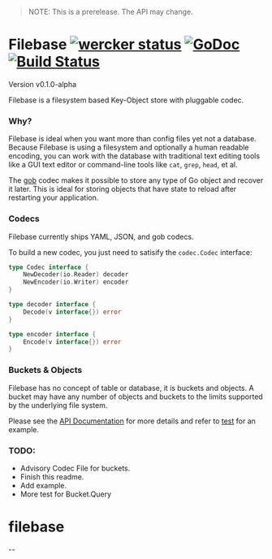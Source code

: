 > NOTE: This is a prerelease. The API may change.

# Filebase [![wercker status](https://app.wercker.com/status/6438ed03b8e2d1655bef928ba1fe88fc/s "wercker status")](https://app.wercker.com/project/bykey/6438ed03b8e2d1655bef928ba1fe88fc) [![GoDoc](https://godoc.org/github.com/omeid/filebase?status.svg)](https://godoc.org/github.com/omeid/filebase) [![Build Status](https://drone.io/github.com/omeid/filebase/status.png)](https://drone.io/github.com/omeid/filebase/latest)

Version v0.1.0-alpha 

Filebase is a filesystem based Key-Object store with pluggable codec.



### Why?

Filebase is ideal when you want more than config files yet not a database. Because Filebase is using a filesystem and optionally a human readable encoding, you can work with the database with traditional text editing tools like a GUI text editor or command-line tools like `cat`, `grep`, `head`, et al.

The [gob](http://golang.org/pkg/encoding/gob/) codec makes it possible to store any type of Go object and recover it later. This is ideal for storing objects that have state to reload after restarting your application.


### Codecs

Filebase currently ships YAML, JSON, and gob codecs.

To build a new codec, you just need to satisify the `codec.Codec` interface:


```go
type Codec interface {
	NewDecoder(io.Reader) decoder
	NewEncoder(io.Writer) encoder
}

type decoder interface {
	Decode(v interface{}) error
}

type encoder interface {
	Encode(v interface{}) error
}
```

### Buckets & Objects

Filebase has no concept of table or database, it is buckets and objects. A bucket may have any number of objects and buckets to the limits supported by the underlying file system.

Please see the [API Documentation](https://godoc.org/github.com/omeid/filebase) for more details and refer to [test](filebase_test.go) for an example.


### TODO:

 - Advisory Codec File for buckets.
 - Finish this readme.
 - Add example.
 - More test for Bucket.Query
# filebase
--

